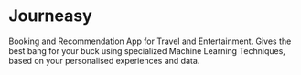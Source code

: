# Journeasy
Booking and Recommendation App for Travel and Entertainment.
Gives the best bang for your buck using specialized Machine Learning Techniques, based on your personalised experiences and data.
